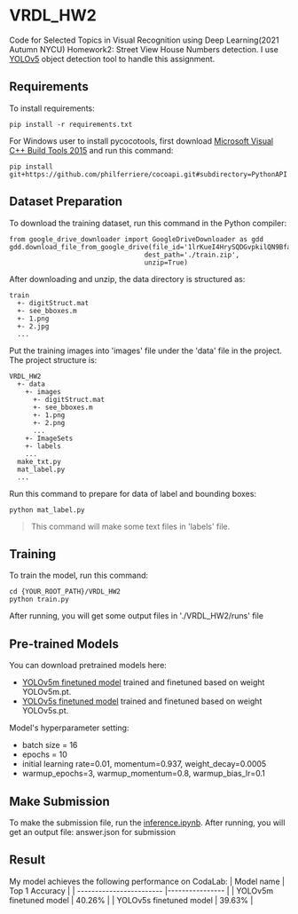 # VRDL_HW2

Code for Selected Topics in Visual Recognition using Deep Learning(2021 Autumn NYCU) Homework2: Street View House Numbers detection. 
I use [YOLOv5](https://github.com/ultralytics/yolov5) object detection tool to handle this assignment.


## Requirements

To install requirements:

```setup
pip install -r requirements.txt
```
For Windows user to install pycocotools, first download [Microsoft Visual C++ Build Tools 2015](https://go.microsoft.com/fwlink/?LinkId=691126) and run this command:
```
pip install git+https://github.com/philferriere/cocoapi.git#subdirectory=PythonAPI
```


## Dataset Preparation

To download the training dataset, run this command in the Python compiler:
```
from google_drive_downloader import GoogleDriveDownloader as gdd
gdd.download_file_from_google_drive(file_id='1lrKueI4HrySQDGvpkilQN9BfaMUN7hZi',
                                  dest_path='./train.zip',
                                  unzip=True)
```
After downloading and unzip, the data directory is structured as:
```
train
  +- digitStruct.mat
  +- see_bboxes.m
  +- 1.png
  +- 2.jpg
  ...  
```

Put the training images into 'images' file under the 'data' file in the project. The project structure is:
```
VRDL_HW2
  +- data
    +- images
      +- digitStruct.mat
      +- see_bboxes.m
      +- 1.png
      +- 2.png
      ...
    +- ImageSets
    +- labels
    ...
  make_txt.py
  mat_label.py
  ...
```
Run this command to prepare for data of label and bounding boxes:
```
python mat_label.py
```
> This command will make some text files in 'labels' file.



## Training 

To train the model, run this command:

```train
cd {YOUR_ROOT_PATH}/VRDL_HW2
python train.py
```

After running, you will get some output files in './VRDL_HW2/runs' file

## Pre-trained Models

You can download pretrained models here:

- [YOLOv5m finetuned model](https://drive.google.com/file/d/1rSobTs4LKR3nlNpgxU2ddupZPxLRTm0G/view?usp=sharing) trained and finetuned based on weight YOLOv5m.pt.
- [YOLOv5s finetuned model](https://drive.google.com/file/d/1Wu2p1zkpzu16YI8LIXH-5y7ud3BCAYY2/view?usp=sharing) trained and finetuned based on weight YOLOv5s.pt.
  

Model's hyperparameter setting:

-  batch size = 16
-  epochs = 10
-  initial learning rate=0.01, momentum=0.937, weight_decay=0.0005
-  warmup_epochs=3, warmup_momentum=0.8, warmup_bias_lr=0.1



## Make Submission

To make the submission file, run the [inference.ipynb](https://colab.research.google.com/drive/1FK2XSomj95RBmlysPKwET1IwkDAvdzpA?usp=sharing).
After running, you will get an output file: answer.json for submission


## Result

My model achieves the following performance on CodaLab:
| Model name               | Top 1 Accuracy  |
| ------------------------ |---------------- |
| YOLOv5m finetuned model  |        40.26%   |
| YOLOv5s finetuned model  |        39.63%   |
